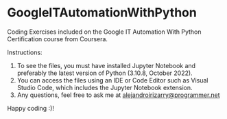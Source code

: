 # GoogleITAutomationWithPython
Coding Exercises included on the Google IT Automation With Python Certification course from Coursera.

Instructions:
  1. To see the files, you must have installed Jupyter Notebook and preferably the latest version of Python (3.10.8, October 2022).
  2. You can access the files using an IDE or Code Editor such as Visual Studio Code, which includes the Jupyter Notebook extension.
  3. Any questions, feel free to ask me at alejandroirizarry@programmer.net 
  
  Happy coding :)!
